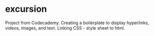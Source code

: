 # excursion

Project from Codecademy.
Creating a boilerplate to display hyperlinks, videos, images, and text.
Linking CSS - style sheet to html.

